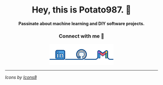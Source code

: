 <h1 align="center">
  Hey, this is Potato987. 👋 
</h1>

<h4 align="center">
  Passinate about machine learning and DIY software projects. 
</h4>

<h3 align="center">
  Connect with me 👥
</h3>

<p align="center">
  <a href="https://www.linkedin.com/in/pengfei-zhang-b08130279/" target="_blank"><img src="assets/icons/connect/icons8-linkedin-50.svg" alt="LinkedIn" width="70"/></a><a href="https://github.com/that1potato" target="_blank"><img src="assets/icons/connect/icons8-github-50.svg" alt="GitHub" width="70"/></a><a href="mailto:Brian.PZ.987@gmail.com" target="_blank"><img src="assets/icons/connect/icons8-gmail-50.svg" alt="Gmail" width="70"/></a>
</p>

---

_Icons by [Icons8](https://icons8.com/)_
